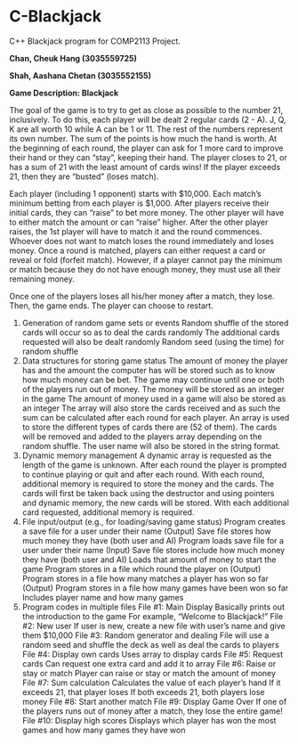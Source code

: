 # C-Blackjack
C++ Blackjack program for COMP2113 Project.

**Chan, Cheuk Hang (3035559725)**

**Shah, Aashana Chetan (3035552155)**

**Game Description: Blackjack**

The goal of the game is to try to get as close as possible to the number 21, inclusively. To do this, each player will be dealt 2 regular cards (2 - A). J, Q, K are all worth 10 while A can be 1 or 11. The rest of the numbers represent its own number. The sum of the points is how much the hand is worth. At the beginning of each round, the player can ask for 1 more card to improve their hand or they can “stay”, keeping their hand. The player closes to 21, or has a sum of 21 with the least amount of cards wins! If the player exceeds 21, then they are “busted” (loses match).

Each player (including 1 opponent) starts with $10,000. Each match’s minimum betting from each player is $1,000. After players receive their initial cards, they can “raise” to bet more money. The other player will have to either match the amount or can “raise” higher. After the other player raises, the 1st player will have to match it and the round commences. Whoever does not want to match loses the round immediately and loses money. Once a round is matched, players can either request a card or reveal or fold (forfeit match). However, if a player cannot pay the minimum or match because they do not have enough money, they must use all their remaining money.

Once one of the players loses all his/her money after a match, they lose. Then, the game ends. The player can choose to restart.

1) Generation of random game sets or events
    Random shuffle of the stored cards will occur so as to deal the cards randomly
    The additional cards requested will also be dealt randomly
    Random seed (using the time) for random shuffle
2) Data structures for storing game status
    The amount of money the player has and the amount the computer has will be stored such as to know how much money can be bet. The game may continue until one or     both of the players run out of money. 
        The money will be stored as an integer in the game
        The amount of money used in a game will also be stored as an integer
    The array will also store the cards received and as such the sum can be calculated after each round for each player.
    An array is used to store the different types of cards there are (52 of them).
        The cards will be removed and added to the players array depending on the random shuffle. 
    The user name will also be stored in the string format.
3) Dynamic memory management
    A dynamic array is requested as the length of the game is unknown. After each round the player is prompted to continue playing or quit and after each round.             With each round, additional memory is required to store the money and the cards.
        The cards will first be taken back using the destructor and using pointers and dynamic memory, the new cards will be stored.
    With each additional card requested, additional memory is required.
4) File input/output (e.g., for loading/saving game status)
    Program creates a save file for a user under their name (Output)
        Save file stores how much money they have (both user and AI)
    Program loads save file for a user under their name (Input)
        Save file stores include how much money they have (both user and AI)
        Loads that amount of money to start the game
    Program stores in a file which round the player on (Output)
    Program stores in a file how many matches a player has won so far (Output)
    Program stores in a file how many games have been won so far
        Includes player name and how many games
5) Program codes in multiple files
    File #1: Main Display
        Basically prints out the introduction to the game
        For example, “Welcome to Blackjack!”
    File #2: New user
        If user is new, create a new file with user’s name and give them $10,000
    File #3: Random generator and dealing
        File will use a random seed and shuffle the deck as well as deal the cards to players
    File #4: Display own cards
        Uses array to display cards
    File #5: Request cards
        Can request one extra card and add it to array
    File #6: Raise or stay or match
        Player can raise or stay or match the amount of money
    File #7: Sum calculation
        Calculates the value of each player’s hand
        If it exceeds 21, that player loses
        If both exceeds 21, both players lose money
    File #8: Start another match
    File #9: Display Game Over
        If one of the players runs out of money after a match, they lose the entire game!
    File #10: Display high scores
        Displays which player has won the most games and how many games they have won

